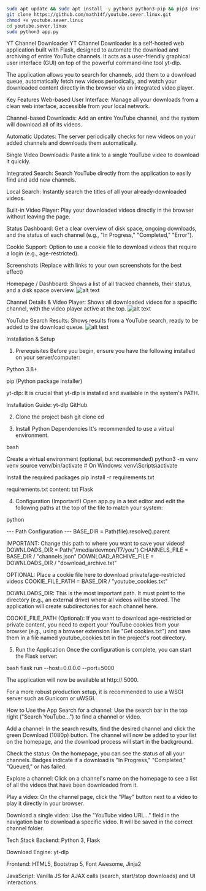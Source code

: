 ```bash
sudo apt update && sudo apt install -y python3 python3-pip && pip3 install yt-dlp --break-system-packages
git clone https://github.com/math14f/youtube.sever.linux.git
chmod +x youtube.sever.linux
cd youtube.sever.linux
sudo python3 app.py
```



YT Channel Downloader
YT Channel Downloader is a self-hosted web application built with Flask, designed to automate the download and archiving of entire YouTube channels. It acts as a user-friendly graphical user interface (GUI) on top of the powerful command-line tool yt-dlp.

The application allows you to search for channels, add them to a download queue, automatically fetch new videos periodically, and watch your downloaded content directly in the browser via an integrated video player.

Key Features
Web-based User Interface: Manage all your downloads from a clean web interface, accessible from your local network.

Channel-based Downloads: Add an entire YouTube channel, and the system will download all of its videos.

Automatic Updates: The server periodically checks for new videos on your added channels and downloads them automatically.

Single Video Downloads: Paste a link to a single YouTube video to download it quickly.

Integrated Search: Search YouTube directly from the application to easily find and add new channels.

Local Search: Instantly search the titles of all your already-downloaded videos.

Built-in Video Player: Play your downloaded videos directly in the browser without leaving the page.

Status Dashboard: Get a clear overview of disk space, ongoing downloads, and the status of each channel (e.g., "In Progress," "Completed," "Error").

Cookie Support: Option to use a cookie file to download videos that require a login (e.g., age-restricted).

Screenshots
(Replace with links to your own screenshots for the best effect)

Homepage / Dashboard:
Shows a list of all tracked channels, their status, and a disk space overview.
![alt text](https://i.imgur.com/placeholder.png)

Channel Details & Video Player:
Shows all downloaded videos for a specific channel, with the video player active at the top.
![alt text](https://i.imgur.com/placeholder.png)

YouTube Search Results:
Shows results from a YouTube search, ready to be added to the download queue.
![alt text](https://i.imgur.com/placeholder.png)

Installation & Setup
1. Prerequisites
Before you begin, ensure you have the following installed on your server/computer:

Python 3.8+

pip (Python package installer)

yt-dlp: It is crucial that yt-dlp is installed and available in the system's PATH.

Installation Guide: yt-dlp GitHub

2. Clone the project
bash git clone <your-repository-url> cd <project-folder>

3. Install Python Dependencies
It's recommended to use a virtual environment.

bash

Create a virtual environment (optional, but recommended)
python3 -m venv venv
source venv/bin/activate # On Windows: venv\Scripts\activate

Install the required packages
pip install -r requirements.txt

requirements.txt content:
txt Flask 

4. Configuration (Important!)
Open app.py in a text editor and edit the following paths at the top of the file to match your system:

python

--- Path Configuration ---
BASE_DIR = Path(file).resolve().parent

IMPORTANT: Change this path to where you want to save your videos!
DOWNLOADS_DIR = Path("/media/devmon/T7/you")
CHANNELS_FILE = BASE_DIR / "channels.json"
DOWNLOAD_ARCHIVE_FILE = DOWNLOADS_DIR / "download_archive.txt"

OPTIONAL: Place a cookie file here to download private/age-restricted videos
COOKIE_FILE_PATH = BASE_DIR / "youtube_cookies.txt"


DOWNLOADS_DIR: This is the most important path. It must point to the directory (e.g., an external drive) where all videos will be stored. The application will create subdirectories for each channel here.

COOKIE_FILE_PATH (Optional): If you want to download age-restricted or private content, you need to export your YouTube cookies from your browser (e.g., using a browser extension like "Get cookies.txt") and save them in a file named youtube_cookies.txt in the project's root directory.

5. Run the Application
Once the configuration is complete, you can start the Flask server:

bash flask run --host=0.0.0.0 --port=5000 

The application will now be available at http://<your-server-ip>:5000.

For a more robust production setup, it is recommended to use a WSGI server such as Gunicorn or uWSGI.

How to Use the App
Search for a channel: Use the search bar in the top right ("Search YouTube...") to find a channel or video.

Add a channel: In the search results, find the desired channel and click the green Download (1080p) button. The channel will now be added to your list on the homepage, and the download process will start in the background.

Check the status: On the homepage, you can see the status of all your channels. Badges indicate if a download is "In Progress," "Completed," "Queued," or has failed.

Explore a channel: Click on a channel's name on the homepage to see a list of all the videos that have been downloaded from it.

Play a video: On the channel page, click the "Play" button next to a video to play it directly in your browser.

Download a single video: Use the "YouTube video URL..." field in the navigation bar to download a specific video. It will be saved in the correct channel folder.

Tech Stack
Backend: Python 3, Flask

Download Engine: yt-dlp

Frontend: HTML5, Bootstrap 5, Font Awesome, Jinja2

JavaScript: Vanilla JS for AJAX calls (search, start/stop downloads) and UI interactions.
